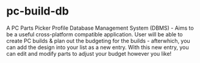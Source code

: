 # pc-build-db

A PC Parts Picker Profile Database Management System (DBMS) - Aims to be a useful cross-platform compatible application.
User will be able to create PC builds &amp; plan out the budgeting for the builds - afterwhich, you can add the design into your list as a new entry.
With this new entry, you can edit and modify parts to adjust your budget however you like!
